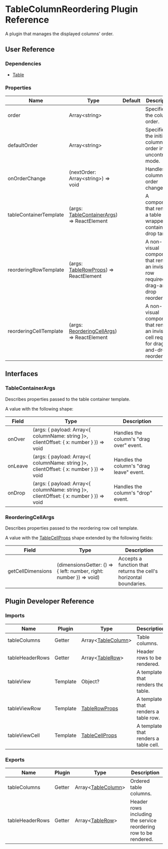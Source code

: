 # TableColumnReordering Plugin Reference

A plugin that manages the displayed columns' order.

## User Reference

### Dependencies

- [Table](table.md)

### Properties

Name | Type | Default | Description
-----|------|---------|------------
order | Array&lt;string&gt; | | Specifies the column order.
defaultOrder | Array&lt;string&gt; | | Specifies the initial column order in the uncontrolled mode.
onOrderChange | (nextOrder: Array&lt;string&gt;) => void | | Handles column order changes.
tableContainerTemplate | (args: [TableContainerArgs](#table-container-args)) => ReactElement | | A component that renders a table wrapper containing a drop target.
reorderingRowTemplate | (args: [TableRowProps](table.md#tablerowprops)) => ReactElement | | A non-visual component that renders an invisible row required for drag-and-drop reordering.
reorderingCellTemplate | (args: [ReorderingCellArgs](#reordering-cell-args)) => ReactElement | | A non-visual component that renders an invisible cell required for drag-and-drop reordering.

## Interfaces

### <a name="table-container-args"></a>TableContainerArgs

Describes properties passed to the table container template.

A value with the following shape:

Field | Type | Description
------|------|------------
onOver | (args: { payload: Array&lt;{ columnName: string }&gt;, clientOffset: { x: number } }) => void | Handles the column's "drag over" event.
onLeave | (args: { payload: Array&lt;{ columnName: string }&gt;, clientOffset: { x: number } }) => void | Handles the column's "drag leave" event.
onDrop | (args: { payload: Array&lt;{ columnName: string }&gt;, clientOffset: { x: number } }) => void | Handles the column's "drop" event.

### <a name="reordering-cell-args"></a>ReorderingCellArgs

Describes properties passed to the reordering row cell template.

A value with the [TableCellProps](table.md#tablecellprops) shape extended by the following fields:

Field | Type | Description
------|------|------------
getCellDimensions | (dimensionsGetter: () => { left: number, right: number }) => void) | Accepts a function that returns the cell's horizontal boundaries.

## Plugin Developer Reference

### Imports

Name | Plugin | Type | Description
-----|--------|------|------------
tableColumns | Getter | Array&lt;[TableColumn](table.md#table-column)&gt; | Table columns.
tableHeaderRows | Getter | Array&lt;[TableRow](table.md#table-row)&gt; | Header rows to be rendered.
tableView | Template | Object? | A template that renders the table.
tableViewRow | Template | [TableRowProps](table.md#tablerowprops) | A template that renders a table row.
tableViewCell | Template | [TableCellProps](table.md#tablecellprops) | A template that renders a table cell.

### Exports

Name | Plugin | Type | Description
-----|--------|------|------------
tableColumns | Getter | Array&lt;[TableColumn](table.md#table-column)&gt; | Ordered table columns.
tableHeaderRows | Getter | Array&lt;[TableRow](table.md#table-row)&gt; | Header rows including the service reordering row to be rendered.
